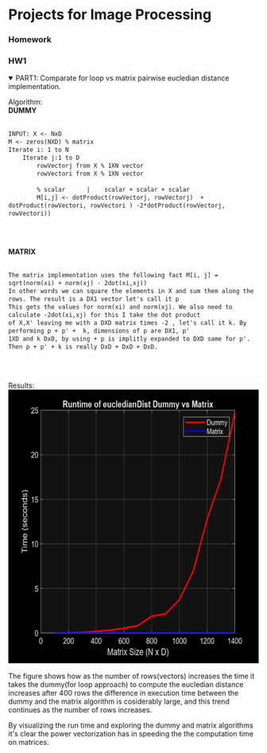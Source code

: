 # Projects for Image Processing 

### Homework

### HW1
<details open >
<summary> PART1: Comparate for loop vs matrix pairwise eucledian distance implementation.</summary>

Algorithm:
<br>
 **DUMMY** 
 
  ```

  INPUT: X <- NxD
  M <- zeros(NXD) % matrix
  Iterate i: 1 to N
      Iterate j:1 to D
          rowVectorj from X % 1XN vector
          rowVectori from X % 1XN vector

          % scalar      |    scalar + scalar + scalar 
          M[i,j] <- dotProduct(rowVectorj, rowVectorj)  + dotProduct(rowVectori, rowVectori ) -2*dotProduct(rowVectorj, rowVectori))

  
  ```
<br>

**MATRIX**

   ```

  The matrix implementation uses the following fact M[i, j] = sqrt(norm(xi) + norm(xj) - 2dot(xi,xj))
  In other words we can square the elements in X and sum them along the rows. The result is a DX1 vector let's call it p 
  This gets the values for norm(xi) and norm(xj). We also need to calculate -2dot(xi,xj) for this I take the dot product
  of X,X' leaving me with a DXD matrix times -2 , let's call it k. By performing p + p' +  k, dimensions of p are DX1, p'
  1XD and k DxD, by using + p is implitly expanded to DXD same for p'. Then p + p' + k is really DxD + DxD + DxD.

  ```

<br>
<br>

Results:
<br>
<img alt="Runtime_of_eucledianDistDummy_vs_Matrix.png" src="https://github.com/jonss0777/Image-Processing-CSCI367/blob/98dabb90748b927b347fe22c70a2d12923ffe7aa/Runtime_of_EucledianDistDummy_vs_Matrix.png" width="600" height="550">
<br>

The figure shows how as the number of rows(vectors) increases the time it takes the dummy(for loop approach) to compute the eucledian distance increases after 400 rows the difference in execution time between the dummy and the matrix algorithm is cosiderably large, and this trend continues as the number of rows increases. 

By visualizing the run time and exploring the dummy and matrix algorithms it's clear the power vectorization has in speeding the the computation time on matrices. 

</details>
    


